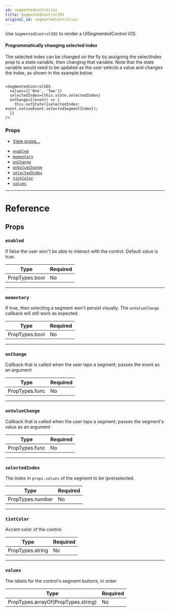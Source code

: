 ```yaml
---
id: segmentedcontrolios
title: SegmentedControlIOS
original_id: segmentedcontrolios
---
```


Use `SegmentedControlIOS` to render a UISegmentedControl iOS.

#### Programmatically changing selected index

The selected index can be changed on the fly by assigning the selectIndex prop to a state variable, then changing that variable. Note that the state variable would need to be updated as the user selects a value and changes the index, as shown in the example below.

```

<SegmentedControlIOS
  values={['One', 'Two']}
  selectedIndex={this.state.selectedIndex}
  onChange={(event) => {
    this.setState({selectedIndex: event.nativeEvent.selectedSegmentIndex});
  }}
/>

```

### Props

- [View props...](view.md#props)

* [`enabled`](segmentedcontrolios.md#enabled)
* [`momentary`](segmentedcontrolios.md#momentary)
* [`onChange`](segmentedcontrolios.md#onchange)
* [`onValueChange`](segmentedcontrolios.md#onvaluechange)
* [`selectedIndex`](segmentedcontrolios.md#selectedindex)
* [`tintColor`](segmentedcontrolios.md#tintcolor)
* [`values`](segmentedcontrolios.md#values)

---

# Reference

## Props

### `enabled`

If false the user won't be able to interact with the control. Default value is true.

| Type           | Required |
| -------------- | -------- |
| PropTypes.bool | No       |

---

### `momentary`

If true, then selecting a segment won't persist visually. The `onValueChange` callback will still work as expected.

| Type           | Required |
| -------------- | -------- |
| PropTypes.bool | No       |

---

### `onChange`

Callback that is called when the user taps a segment; passes the event as an argument

| Type           | Required |
| -------------- | -------- |
| PropTypes.func | No       |

---

### `onValueChange`

Callback that is called when the user taps a segment; passes the segment's value as an argument

| Type           | Required |
| -------------- | -------- |
| PropTypes.func | No       |

---

### `selectedIndex`

The index in `props.values` of the segment to be (pre)selected.

| Type             | Required |
| ---------------- | -------- |
| PropTypes.number | No       |

---

### `tintColor`

Accent color of the control.

| Type             | Required |
| ---------------- | -------- |
| PropTypes.string | No       |

---

### `values`

The labels for the control's segment buttons, in order.

| Type                                | Required |
| ----------------------------------- | -------- |
| PropTypes.arrayOf(PropTypes.string) | No       |
